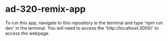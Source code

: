 # ad-320-remix-app
 To run this app, navigate to this repository in the terminal and type 'npm run dev' in the terminal. You will need to access the 'http://localhost:3000/' to access the webpage.
